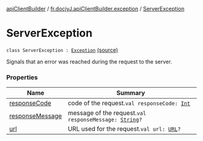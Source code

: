 [apiClientBuilder](../../index.md) / [fr.docjyJ.apiClientBuilder.exception](../index.md) / [ServerException](./index.md)

# ServerException

`class ServerException : `[`Exception`](https://kotlinlang.org/api/latest/jvm/stdlib/kotlin/-exception/index.html) [(source)](https://github.com/docjyj/apiClientBuilder/tree/master/src/main/kotlin/fr/docjyJ/apiClientBuilder/exception/ServerException.kt#L17)

Signals that an error was reached during the request to the server.

### Properties

| Name | Summary |
|---|---|
| [responseCode](response-code.md) | code of the request.`val responseCode: `[`Int`](https://kotlinlang.org/api/latest/jvm/stdlib/kotlin/-int/index.html) |
| [responseMessage](response-message.md) | message of the request.`val responseMessage: `[`String`](https://kotlinlang.org/api/latest/jvm/stdlib/kotlin/-string/index.html)`?` |
| [url](url.md) | URL used for the request.`val url: `[`URL`](https://docs.oracle.com/javase/6/docs/api/java/net/URL.html)`?` |
